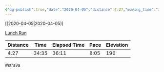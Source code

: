 ```yaml
---
{"dg-publish":true,"date":"2020-04-05","distance":4.27,"moving_time":"34:35","elapsed_time":"36:11","pace":"8:05","total_elevation_gain":196,"url":"https://www.strava.com/activities/3281996728","permalink":"/01-personal/strava/2020-04-05-lunch-run/","dgPassFrontmatter":true}
---
```



[[2020-04-05\|2020-04-05]]

[Lunch Run](https://www.strava.com/activities/3281996728)

| Distance | Time  | Elapsed Time | Pace | Elevation |
| -------- | ----- | ------------ | ---- | --------- |
| 4.27     | 34:35 | 36:11        | 8:05 | 196       |




#strava
